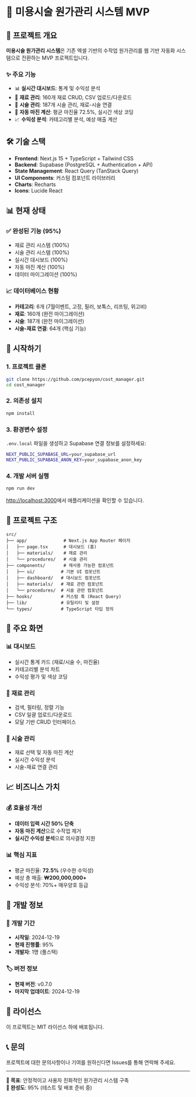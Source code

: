 # 💄 미용시술 원가관리 시스템 MVP

## 🎯 프로젝트 개요

**미용시술 원가관리 시스템**은 기존 엑셀 기반의 수작업 원가관리를 웹 기반 자동화 시스템으로 전환하는 MVP 프로젝트입니다.

### ✨ 주요 기능
- 📊 **실시간 대시보드**: 통계 및 수익성 분석
- 🧪 **재료 관리**: 160개 재료 CRUD, CSV 업로드/다운로드
- 💉 **시술 관리**: 187개 시술 관리, 재료-시술 연결
- 🧮 **자동 마진 계산**: 평균 마진율 72.5%, 실시간 색상 코딩
- 📈 **수익성 분석**: 카테고리별 분석, 예상 매출 계산

## 🛠️ 기술 스택

- **Frontend**: Next.js 15 + TypeScript + Tailwind CSS
- **Backend**: Supabase (PostgreSQL + Authentication + API)
- **State Management**: React Query (TanStack Query)
- **UI Components**: 커스텀 컴포넌트 라이브러리
- **Charts**: Recharts
- **Icons**: Lucide React

## 📊 현재 상태

### ✅ 완성된 기능 (95%)
- 재료 관리 시스템 (100%)
- 시술 관리 시스템 (100%)
- 실시간 대시보드 (100%)
- 자동 마진 계산 (100%)
- 데이터 마이그레이션 (100%)

### 📈 데이터베이스 현황
- **카테고리**: 6개 (7월이벤트, 고정, 필러, 보톡스, 리프팅, 위고비)
- **재료**: 160개 (완전 마이그레이션)
- **시술**: 187개 (완전 마이그레이션)
- **시술-재료 연결**: 64개 (핵심 기능)

## 🚀 시작하기

### 1. 프로젝트 클론
```bash
git clone https://github.com/pcepyon/cost_manager.git
cd cost_manager
```

### 2. 의존성 설치
```bash
npm install
```

### 3. 환경변수 설정
`.env.local` 파일을 생성하고 Supabase 연결 정보를 설정하세요:
```bash
NEXT_PUBLIC_SUPABASE_URL=your_supabase_url
NEXT_PUBLIC_SUPABASE_ANON_KEY=your_supabase_anon_key
```

### 4. 개발 서버 실행
```bash
npm run dev
```

[http://localhost:3000](http://localhost:3000)에서 애플리케이션을 확인할 수 있습니다.

## 📁 프로젝트 구조

```
src/
├── app/              # Next.js App Router 페이지
│   ├── page.tsx      # 대시보드 (홈)
│   ├── materials/    # 재료 관리
│   └── procedures/   # 시술 관리
├── components/       # 재사용 가능한 컴포넌트
│   ├── ui/          # 기본 UI 컴포넌트
│   ├── dashboard/   # 대시보드 컴포넌트
│   ├── materials/   # 재료 관련 컴포넌트
│   └── procedures/  # 시술 관련 컴포넌트
├── hooks/           # 커스텀 훅 (React Query)
├── lib/             # 유틸리티 및 설정
└── types/           # TypeScript 타입 정의
```

## 🎨 주요 화면

### 📊 대시보드
- 실시간 통계 카드 (재료/시술 수, 마진율)
- 카테고리별 분석 차트
- 수익성 평가 및 색상 코딩

### 🧪 재료 관리
- 검색, 필터링, 정렬 기능
- CSV 일괄 업로드/다운로드
- 모달 기반 CRUD 인터페이스

### 💉 시술 관리
- 재료 선택 및 자동 마진 계산
- 실시간 수익성 분석
- 시술-재료 연결 관리

## 📈 비즈니스 가치

### 💰 효율성 개선
- **데이터 입력 시간 50% 단축**
- **자동 마진 계산**으로 수작업 제거
- **실시간 수익성 분석**으로 의사결정 지원

### 📊 핵심 지표
- 평균 마진율: **72.5%** (우수한 수익성)
- 예상 총 매출: **₩200,000,000+**
- 수익성 분석: 70%+ 매우양호 등급

## 🔧 개발 정보

### 📅 개발 기간
- **시작일**: 2024-12-19
- **현재 진행률**: 95%
- **개발자**: 1명 (풀스택)

### 🏷️ 버전 정보
- **현재 버전**: v0.7.0
- **마지막 업데이트**: 2024-12-19

## 📝 라이선스

이 프로젝트는 MIT 라이선스 하에 배포됩니다.

## 📞 문의

프로젝트에 대한 문의사항이나 기여를 원하신다면 Issues를 통해 연락해 주세요.

---

**🎯 목표**: 안정적이고 사용자 친화적인 원가관리 시스템 구축  
**🚀 완성도**: 95% (테스트 및 배포 준비 중)

